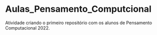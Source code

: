 # Aulas_Pensamento_Computcional
Atividade criando o primeiro repositório com os alunos de Pensamento Computacional 2022.
